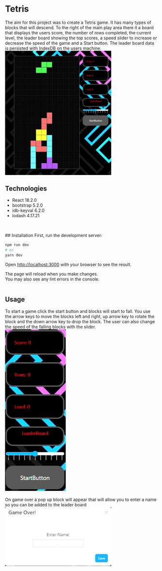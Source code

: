 # Tetris

The aim for this project was to create a Tetris game. It has many types of blocks that will descend. To the right of the main play area there it a board that displays the users score, the number of rows completed, the current level, the leader board showing the top scores, a speed slider to increase or decrease the speed of the game and a Start button. The leader board data is persisted with IndexDB on the users machine. 
<br />
<img src="./public/main.PNG" width="350">

## Technologies
* React 18.2.0
* bootstrap 5.2.0
* idb-keyval 6.2.0
* lodash 4.17.21

<br />
<br />
## Installation
First, run the development server:

```bash
npm run dev
# or
yarn dev
```

Open [http://localhost:3000](http://localhost:3000) with your browser to see the result.

The page will reload when you make changes.\
You may also see any lint errors in the console.
<br />
<br />

## Usage

To start a game click the start button and blocks will start to fall. You use the arrow keys to move the blocks left and right, up arrow key to rotate the block and the down arrow key to drop the block. The user can also change the speed of the falling blocks with the slider.
<br />
<img src="./public/board.PNG" width="200">
<br />
<br />
On game over a pop up block will appear that will allow you to enter a name so you can be added to the leader board
<br />
<img src="./public/save.PNG" width="350">



